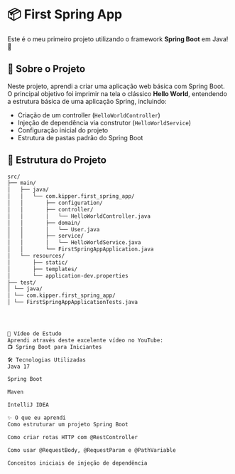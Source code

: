 # 📦 First Spring App

Este é o meu primeiro projeto utilizando o framework **Spring Boot** em Java! 🚀

## 👋 Sobre o Projeto

Neste projeto, aprendi a criar uma aplicação web básica com Spring Boot. O principal objetivo foi imprimir na tela o clássico **Hello World**, entendendo a estrutura básica de uma aplicação Spring, incluindo:

- Criação de um controller (`HelloWorldController`)
- Injeção de dependência via construtor (`HelloWorldService`)
- Configuração inicial do projeto
- Estrutura de pastas padrão do Spring Boot

## 📁 Estrutura do Projeto

```bash
src/
├── main/
│   ├── java/
│   │   └── com.kipper.first_spring_app/
│   │       ├── configuration/
│   │       ├── controller/
│   │       │   └── HelloWorldController.java
│   │       ├── domain/
│   │       │   └── User.java
│   │       ├── service/
│   │       │   └── HelloWorldService.java
│   │       └── FirstSpringAppApplication.java
│   └── resources/
│       ├── static/
│       ├── templates/
│       └── application-dev.properties
├── test/
│ └── java/
│ └── com.kipper.first_spring_app/
│ └── FirstSpringAppApplicationTests.java




🎥 Vídeo de Estudo
Aprendi através deste excelente vídeo no YouTube:
📺 Spring Boot para Iniciantes

🛠️ Tecnologias Utilizadas
Java 17

Spring Boot

Maven

IntelliJ IDEA

✨ O que eu aprendi
Como estruturar um projeto Spring Boot

Como criar rotas HTTP com @RestController

Como usar @RequestBody, @RequestParam e @PathVariable

Conceitos iniciais de injeção de dependência
